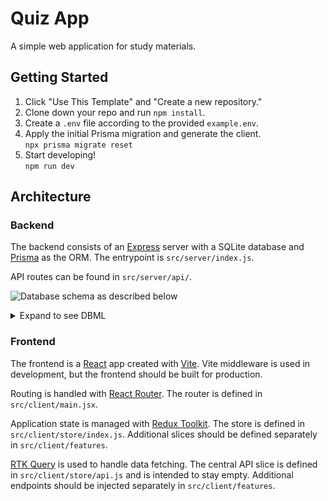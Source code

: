 # Quiz App

A simple web application for study materials.

## Getting Started

1. Click "Use This Template" and "Create a new repository."
2. Clone down your repo and run `npm install`.
3. Create a `.env` file according to the provided `example.env`.
4. Apply the initial Prisma migration and generate the client.\
   `npx prisma migrate reset`
5. Start developing!\
   `npm run dev`

## Architecture

### Backend

The backend consists of an [Express](https://expressjs.com/) server with a SQLite database and [Prisma](https://www.prisma.io/) as the ORM. The entrypoint is `src/server/index.js`.

API routes can be found in `src/server/api/`.

![Database schema as described below](database_schema.svg)

<details>
<summary>Expand to see DBML</summary>

```dbml
-- CreateTable
CREATE TABLE "Category" (
    "id" INTEGER NOT NULL PRIMARY KEY AUTOINCREMENT,
    "name" TEXT NOT NULL
);

-- CreateTable
CREATE TABLE "Card" (
    "id" INTEGER NOT NULL PRIMARY KEY AUTOINCREMENT,
    "createdAt" DATETIME NOT NULL DEFAULT CURRENT_TIMESTAMP,
    "question" TEXT NOT NULL,
    "answer" TEXT NOT NULL,
    "isSaved" BOOLEAN NOT NULL DEFAULT false,
    "categoryId" INTEGER NOT NULL,
    CONSTRAINT "Card_categoryId_fkey" FOREIGN KEY ("categoryId") REFERENCES "Category" ("id") ON DELETE CASCADE ON UPDATE CASCADE
);

-- CreateTable
CREATE TABLE "Post" (
    "id" INTEGER NOT NULL PRIMARY KEY AUTOINCREMENT,
    "cardId" INTEGER NOT NULL,
    "createdAt" DATETIME NOT NULL DEFAULT CURRENT_TIMESTAMP,
    "content" TEXT NOT NULL,
    CONSTRAINT "Post_cardId_fkey" FOREIGN KEY ("cardId") REFERENCES "Card" ("id") ON DELETE CASCADE ON UPDATE CASCADE
);

-- CreateIndex
CREATE UNIQUE INDEX "Category_name_key" ON "Category"("name");

-- CreateIndex
CREATE UNIQUE INDEX "Card_question_key" ON "Card"("question");
```

</details>

### Frontend

The frontend is a [React](https://react.dev/) app created with [Vite](https://vitejs.dev/). Vite middleware is used in development, but the frontend should be built for production.

Routing is handled with [React Router](https://reactrouter.com/en/main). The router is defined in `src/client/main.jsx`.

Application state is managed with [Redux Toolkit](https://redux-toolkit.js.org/). The store is defined in `src/client/store/index.js`. Additional slices should be defined separately in `src/client/features`.

[RTK Query](https://redux-toolkit.js.org/rtk-query/overview) is used to handle data fetching. The central API slice is defined in `src/client/store/api.js` and is intended to stay empty. Additional endpoints should be injected separately in `src/client/features`.

